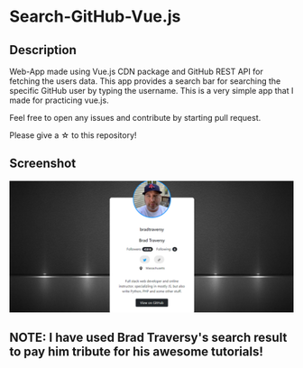 # Search-GitHub-Vue.js

## Description
Web-App made using Vue.js CDN package and GitHub REST API for fetching the users data. This app provides a search bar for searching the specific GitHub user by typing the username. This is a very simple app that I made for practicing vue.js. 

Feel free to open any issues and contribute by starting pull request.

Please give a &star; to this repository!

## Screenshot
<img src="screenshot.png" alt="screenshot">

## NOTE: I have used Brad Traversy's search result to pay him tribute for his awesome tutorials!
